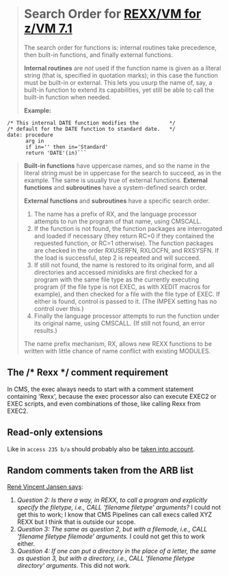 ># Search Order for [REXX/VM for z/VM 7.1](https://www.ibm.com/docs/en/zvm/7.1?topic=subroutines-search-order)
>
>The search order for functions is: internal routines take precedence, then built-in functions, and finally external functions.
>
>**Internal routines** are _not_ used if the function name is given as a literal string (that is, specified in quotation marks); in this case the function must be built-in or external. This lets you usurp the name of, say, a built-in function to extend its capabilities, yet still be able to call the built-in function when needed.
>
>**Example:**

    /* This internal DATE function modifies the          */
    /* default for the DATE function to standard date.   */
    date: procedure
          arg in
          if in='' then in='Standard'
          return 'DATE'(in)```
>
>**Built-in functions** have uppercase names, and so the name in the literal string must be in uppercase for the search to succeed, as in the example. The same is usually true of external functions.
>**External functions** and **subroutines** have a system-defined search order.
>
>**External functions** and **subroutines** have a specific search order.
>
>1. The name has a prefix of RX, and the language processor attempts to run the program of that name, using CMSCALL.
>2. If the function is not found, the function packages are interrogated and loaded if necessary (they return RC=0 if they contained the requested function, or RC=1 otherwise). The function packages are checked in the order RXUSERFN, RXLOCFN, and RXSYSFN. If the load is successful, step 2 is repeated and will succeed.
>3. If still not found, the name is restored to its original form, and all directories and accessed minidisks are first checked for a program with the same file type as the currently executing program (if the file type is not EXEC, as with XEDIT macros for example), and then checked for a file with the file type of EXEC. If either is found, control is passed to it. (The IMPEX setting has no control over this.)
>4. Finally the language processor attempts to run the function under its original name, using CMSCALL. (If still not found, an error results.)
>
>The name prefix mechanism, RX, allows new REXX functions to be written with little chance of name conflict with existing MODULES.

## The /* Rexx */ comment requirement
In CMS, the exec always needs to start with a comment statement containing 'Rexx', because the exec processor also can execute EXEC2 or EXEC scripts, and even combinations of those, like calling Rexx from EXEC2.

## Read-only extensions

Like in ```access 235 b/a``` should probably also be [taken into account](https://www.ibm.com/docs/en/zvm/7.1?topic=used-how-extensions-are).

## Random comments taken from the ARB list

[René Vincent Jansen says](https://groups.io/g/rexxla-arb/message/64):

1. _Question 2: Is there a way, in REXX, to call a program and explicitly specify the filetype, i.e., CALL 'filename filetype' arguments?_ I could not get this to work; I know that CMS Pipelines can call execs called XYZ REXX but I think that is outside our scope.
2. _Question 3: The same as question 2, but with a filemode, i.e., CALL 'filename filetype filemode' arguments._ I could not get this to work either.
3. _Question 4: If one can put a directory in the place of a letter, the same as question 3, but with a directory, i.e., CALL 'filename filetype directory' arguments._ This did not work.
